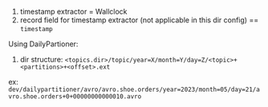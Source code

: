 1. timestamp extractor = Wallclock 
2. record field for timestamp extractor (not applicable in this dir config) == `timestamp`

Using DailyPartioner:

1. dir structure: `<topics.dir>/topic/year=X/month=Y/day=Z/<topic>+<partitions>+<offset>.ext`

ex: `dev/dailypartitioner/avro/avro.shoe.orders/year=2023/month=05/day=21/avro.shoe.orders+0+00000000000010.avro`

